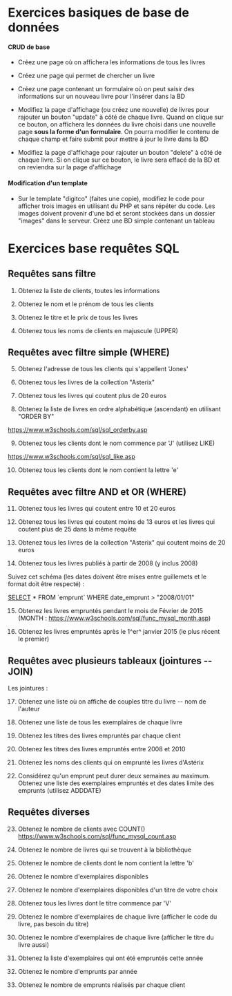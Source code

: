 Exercices basiques de base de données
=====================================

#### CRUD de base

-   Créez une page où on affichera les informations de tous les livres

-   Créez une page qui permet de chercher un livre

-   Créez une page contenant un formulaire où on peut saisir des
    informations sur un nouveau livre pour l\'insérer dans la BD

-   Modifiez la page d\'affichage (ou créez une nouvelle) de livres pour
    rajouter un bouton \"update\" à côté de chaque livre. Quand on
    clique sur ce bouton, on affichera les données du livre choisi dans
    une nouvelle page **sous la forme d\'un formulaire**. On pourra
    modifier le contenu de chaque champ et faire submit pour mettre à
    jour le livre dans la BD

-   Modifiez la page d\'affichage pour rajouter un bouton \"delete\" à
    côté de chaque livre. Si on clique sur ce bouton, le livre sera
    effacé de la BD et on reviendra sur la page d\'affichage

####  Modification d\'un template

-   Sur le template \"digitco\" (faites une copie), modifiez le code
    pour afficher trois images en utilisant du PHP et sans répéter du
    code. Les images doivent provenir d\'une bd et seront stockées dans
    un dossier \"images\" dans le serveur. Créez une BD simple contenant
    un tableau

Exercices base requêtes SQL
===========================

Requêtes sans filtre
--------------------

1.  Obtenez la liste de clients, toutes les informations

2.  Obtenez le nom et le prénom de tous les clients

3.  Obtenez le titre et le prix de tous les livres

4.  Obtenez tous les noms de clients en majuscule (UPPER)

Requêtes avec filtre simple (WHERE)
-----------------------------------

5.  Obtenez l\'adresse de tous les clients qui s\'appellent \'Jones\'

6.  Obtenez tous les livres de la collection \"Asterix\"

7.  Obtenez tous les livres qui coutent plus de 20 euros

8.  Obtenez la liste de livres en ordre alphabétique (ascendant) en
    utilisant \"ORDER BY\"

<https://www.w3schools.com/sql/sql_orderby.asp>

9.  Obtenez tous les clients dont le nom commence par 'J' (utilisez
    LIKE)

<https://www.w3schools.com/sql/sql_like.asp>

10. Obtenez tous les clients dont le nom contient la lettre 'e'

Requêtes avec filtre AND et OR (WHERE)
--------------------------------------

11. Obtenez tous les livres qui coutent entre 10 et 20 euros

12. Obtenez tous les livres qui coutent moins de 13 euros et les livres
    qui coutent plus de 25 dans la même requête

13. Obtenez tous les livres de la collection \"Asterix\" qui coutent
    moins de 20 euros

14. Obtenez tous les livres publiés à partir de 2008 (y inclus 2008)

Suivez cet schéma (les dates doivent être mises entre guillemets et le
format doit être respecté) :

[SELECT](http://localhost/phpmyadmin/url.php?url=https://dev.mysql.com/doc/refman/5.5/en/select.html)
\* FROM \`emprunt\` WHERE date\_emprunt \> \"2008/01/01\"

15. Obtenez les livres empruntés pendant le mois de Février de 2015
    (MONTH : <https://www.w3schools.com/sql/func_mysql_month.asp>)

16. Obtenez les livres empruntés après le 1^er^ janvier 2015 (le plus
    récent le premier)

Requêtes avec plusieurs tableaux (jointures -- JOIN)
----------------------------------------------------

Les jointures :

17. Obtenez une liste où on affiche de couples titre du livre -- nom de
    l\'auteur

18. Obtenez une liste de tous les exemplaires de chaque livre

19. Obtenez les titres des livres empruntés par chaque client

20. Obtenez les titres des livres empruntés entre 2008 et 2010

21. Obtenez les noms des clients qui on emprunté les livres d\'Astérix

22. Considérez qu'un emprunt peut durer deux semaines au maximum.
    Obtenez une liste des exemplaires empruntés et des dates limite des
    emprunts (utilisez ADDDATE)

Requêtes diverses
-----------------

23. Obtenez le nombre de clients avec COUNT()
    <https://www.w3schools.com/sql/func_mysql_count.asp>

24. Obtenez le nombre de livres qui se trouvent à la bibliothèque

25. Obtenez le nombre de clients dont le nom contient la lettre 'b'

26. Obtenez le nombre d'exemplaires disponibles

27. Obtenez le nombre d'exemplaires disponibles d'un titre de votre
    choix

28. Obtenez tous les livres dont le titre commence par 'V'

29. Obtenez le nombre d'exemplaires de chaque livre (afficher le code du
    livre, pas besoin du titre)

30. Obtenez le nombre d'exemplaires de chaque livre (afficher le titre
    du livre aussi)

31. Obtenez la liste d'exemplaires qui ont été empruntés cette année

32. Obtenez le nombre d'emprunts par année

33. Obtenez le nombre de emprunts réalisés par chaque client
